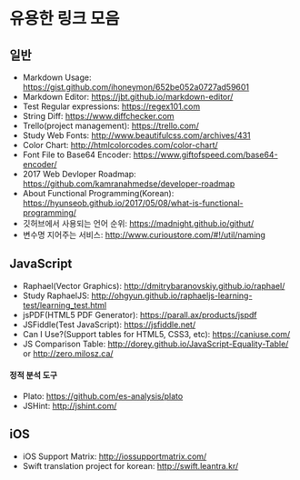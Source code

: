 # 유용한 링크 모음
## 일반
* Markdown Usage: https://gist.github.com/ihoneymon/652be052a0727ad59601
* Markdown Editor: https://jbt.github.io/markdown-editor/
* Test Regular expressions: https://regex101.com
* String Diff: https://www.diffchecker.com
* Trello(project management): https://trello.com/
* Study Web Fonts: http://www.beautifulcss.com/archives/431
* Color Chart: http://htmlcolorcodes.com/color-chart/
* Font File to Base64 Encoder: https://www.giftofspeed.com/base64-encoder/
* 2017 Web Devloper Roadmap: https://github.com/kamranahmedse/developer-roadmap
* About Functional Programming(Korean): https://hyunseob.github.io/2017/05/08/what-is-functional-programming/
* 깃허브에서 사용되는 언어 순위: https://madnight.github.io/githut/
* 변수명 지어주는 서비스: http://www.curioustore.com/#!/util/naming

## JavaScript
* Raphael(Vector Graphics): http://dmitrybaranovskiy.github.io/raphael/
* Study RaphaelJS: http://ohgyun.github.io/raphaeljs-learning-test/learning_test.html
* jsPDF(HTML5 PDF Generator): https://parall.ax/products/jspdf
* JSFiddle(Test JavaScript): https://jsfiddle.net/
* Can I Use?(Support tables for HTML5, CSS3, etc): https://caniuse.com/
* JS Comparison Table: http://dorey.github.io/JavaScript-Equality-Table/ or http://zero.milosz.ca/

#### 정적 분석 도구
* Plato: https://github.com/es-analysis/plato
* JSHint: http://jshint.com/

## iOS
* iOS Support Matrix: http://iossupportmatrix.com/
* Swift translation project for korean: http://swift.leantra.kr/
